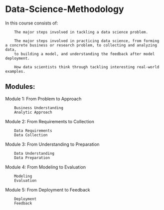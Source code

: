 # Data-Science-Methodology

In this course consists of:

        The major steps involved in tackling a data science problem.
        
        The major steps involved in practicing data science, from forming a concrete business or research problem, to collecting and analyzing data,
        to building a model, and understanding the feedback after model deployment.
        
        How data scientists think through tackling interesting real-world examples. 

        
## Modules:
Module 1: From Problem to Approach

        Business Understanding
        Analytic Approach

Module 2: From Requirements to Collection 

        Data Requirements
        Data Collection

Module 3: From Understanding to Preparation 

        Data Understanding
        Data Preparation

Module 4: From Modeling to Evaluation

        Modeling
        Evaluation

Module 5: From Deployment to Feedback

        Deployment
        Feedback
